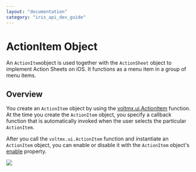 ```yaml
---
layout: "documentation"
category: "iris_api_dev_guide"
---
```

                             


ActionItem Object
=================

An `ActionItem`object is used together with the `ActionSheet` object to implement Action Sheets on iOS. It functions as a menu item in a group of menu items.

Overview
--------

You create an `ActionItem` object by using the [voltmx.ui.ActionItem](voltmx.ui_functions_actionitem.html#ActionItem) function. At the time you create the `ActionItem` object, you specify a callback function that is automatically invoked when the user selects the particular `ActionItem`.

After you call the `voltmx.ui.ActionItem` function and instantiate an `ActionItem` object, you can enable or disable it with the `ActionItem` object's [enable](actionitem_properties.html#enable) property.

![](resources/prettify/onload.png)
